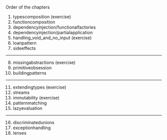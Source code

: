 Order of the chapters

1. typescomposition (exercise)
2. functioncomposition
3. dependencyinjection/functionalfactories
4. dependencyinjection/partialapplication
5. handling_void_and_no_input (exercise)
6. loanpattern
7. sideeffects
--------
8. missingabstractions (exercise)
9. primitiveobsession
10. buildingpatterns
--------
11. extendingtypes (exercise)
12. streams
13. immutability (exercise)
14. patternmatching
15. lazyevaluation
-------
16. discriminatedunions
17. exceptionhandling
18. lenses
